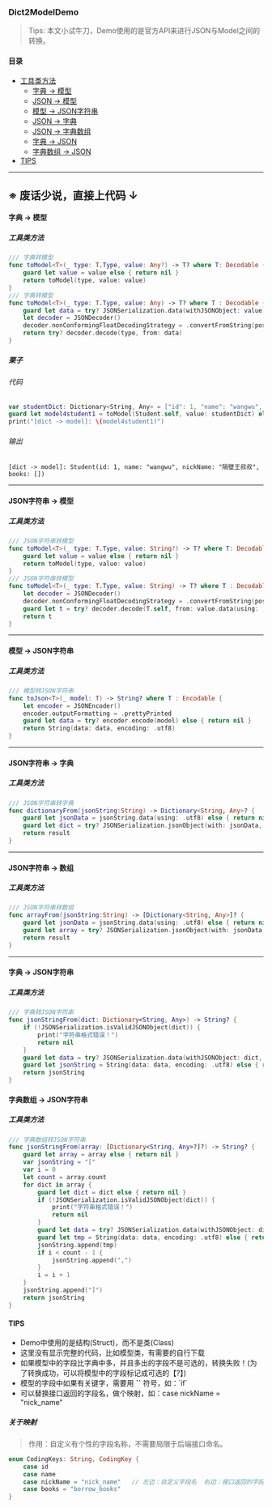 ### Dict2ModelDemo
 > Tips: 本文小试牛刀，Demo使用的是官方API来进行JSON与Model之间的转换。
 
#### 目录
* [工具类方法](#Dict_Model)
    * [字典 -> 模型](#Dict_Model)
    * [JSON -> 模型](#JSON_Model)
    * [模型 -> JSON字符串](#Model_JSON)
    * [JSON -> 字典](#JSON_Dict)
    * [JSON -> 字典数组](#JSON_DictArray)
    * [字典 -> JSON](#Dict_JSON)
    * [字典数组 -> JSON](#DictArray_JSON)
* [TIPS](#Tips) 

---
 
 ※ 废话少说，直接上代码 ↓
 ---
#### <a id="Dict_Model"></a>字典 -> 模型
##### 工具类方法
``` swift
/// 字典转模型
func toModel<T>(_ type: T.Type, value: Any?) -> T? where T: Decodable {
    guard let value = value else { return nil }
    return toModel(type, value: value)
}
/// 字典转模型
func toModel<T>(_ type: T.Type, value: Any) -> T? where T : Decodable {
    guard let data = try? JSONSerialization.data(withJSONObject: value) else { return nil }
    let decoder = JSONDecoder()
    decoder.nonConformingFloatDecodingStrategy = .convertFromString(positiveInfinity: "+Infinity", negativeInfinity: "-Infinity", nan: "NaN")
    return try? decoder.decode(type, from: data)
}
```
##### 栗子
###### 代码
``` swift
var studentDict: Dictionary<String, Any> = ["id": 1, "name": "wangwu", "nick_name": "隔壁王叔叔", "borrow_books": []]
guard let model4student1 = toModel(Student.self, value: studentDict) else { return }
print("[dict -> model]: \(model4student1)")
```
###### 输出
```
[dict -> model]: Student(id: 1, name: "wangwu", nickName: "隔壁王叔叔", books: [])
```
---
#### <a id="JSON_Model"></a>JSON字符串 -> 模型
##### 工具类方法
``` swift
/// JSON字符串转模型
func toModel<T>(_ type: T.Type, value: String?) -> T? where T: Decodable {
    guard let value = value else { return nil }
    return toModel(type, value: value)
}
/// JSON字符串转模型
func toModel<T>(_ type: T.Type, value: String) -> T? where T : Decodable {
    let decoder = JSONDecoder()
    decoder.nonConformingFloatDecodingStrategy = .convertFromString(positiveInfinity: "+Infinity", negativeInfinity: "-Infinity", nan: "NaN")
    guard let t = try? decoder.decode(T.self, from: value.data(using: .utf8)!) else { return nil }
    return t
}
```
---
#### <a id="Model_JSON"></a>模型 -> JSON字符串
##### 工具类方法
``` swift
/// 模型转JSON字符串
func toJson<T>(_ model: T) -> String? where T : Encodable {
    let encoder = JSONEncoder()
    encoder.outputFormatting = .prettyPrinted
    guard let data = try? encoder.encode(model) else { return nil }
    return String(data: data, encoding: .utf8)
}
```
---
#### <a id="JSON_Dict"></a>JSON字符串 -> 字典
##### 工具类方法
``` swift
/// JSON字符串转字典
func dictionaryFrom(jsonString:String) -> Dictionary<String, Any>? {
    guard let jsonData = jsonString.data(using: .utf8) else { return nil }
    guard let dict = try? JSONSerialization.jsonObject(with: jsonData, options: .mutableContainers), let result = dict as? Dictionary<String, Any> else { return nil }
    return result
}
```
---
#### <a id="JSON_DictArray"></a>JSON字符串 -> 数组
##### 工具类方法
``` swift
/// JSON字符串转数组
func arrayFrom(jsonString:String) -> [Dictionary<String, Any>]? {
    guard let jsonData = jsonString.data(using: .utf8) else { return nil }
    guard let array = try? JSONSerialization.jsonObject(with: jsonData, options: .mutableContainers), let result = array as? [Dictionary<String, Any>] else { return nil }
    return result
}
```
---
#### <a id="Dict_JSON"></a>字典 -> JSON字符串
##### 工具类方法
``` swift
/// 字典转JSON字符串
func jsonStringFrom(dict: Dictionary<String, Any>) -> String? {
    if (!JSONSerialization.isValidJSONObject(dict)) {
        print("字符串格式错误！")
        return nil
    }
    guard let data = try? JSONSerialization.data(withJSONObject: dict, options: []) else { return nil }
    guard let jsonString = String(data: data, encoding: .utf8) else { return nil }
    return jsonString
}
```

#### <a id="DictArray_JSON"></a>字典数组 -> JSON字符串
##### 工具类方法
``` swift
/// 字典数组转JSON字符串
func jsonStringFrom(array: [Dictionary<String, Any>?]?) -> String? {
    guard let array = array else { return nil }
    var jsonString = "["
    var i = 0
    let count = array.count
    for dict in array {
        guard let dict = dict else { return nil }
        if (!JSONSerialization.isValidJSONObject(dict)) {
            print("字符串格式错误！")
            return nil
        }
        guard let data = try? JSONSerialization.data(withJSONObject: dict, options: []) else { return nil }
        guard let tmp = String(data: data, encoding: .utf8) else { return nil }
        jsonString.append(tmp)
        if i < count - 1 {
            jsonString.append(",")
        }
        i = i + 1
    }
    jsonString.append("]")
    return jsonString
}
```

#### <a id="Tips"></a>TIPS
* Demo中使用的是结构(Struct)，而不是类(Class)
* 这里没有显示完整的代码，比如模型类，有需要的自行下载
* 如果模型中的字段比字典中多，并且多出的字段不是可选的，转换失败！(为了转换成功，可以将模型中的字段标记成可选的【?】)
* 模型的字段中如果有关键字，需要用 **\`\`** 符号，如：\`if\`
* 可以替换接口返回的字段名，做个映射，如：case nickName = "nick_name"

##### 关于映射
> 作用：自定义有个性的字段名称，不需要局限于后端接口命名。

``` swift
enum CodingKeys: String, CodingKey {
    case id
    case name
    case nickName = "nick_name"   // 左边：自定义字段名  右边：接口返回的字段名
    case books = "borrow_books"
}
```



